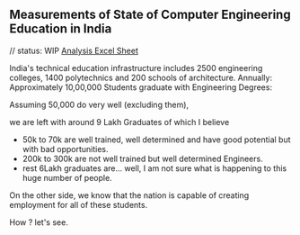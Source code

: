## Measurements of State of Computer Engineering Education in India

// status: WIP
[Analysis Excel Sheet](https://docs.google.com/spreadsheets/d/1h8TvBZr8YpTKKvIuzrp7Rn2HJ7WHcDkq8fxy2cssx7s/edit?usp=sharing)

India's technical education infrastructure includes 2500 engineering colleges, 1400 polytechnics and 200 schools of architecture.
Annually: 
Approximately 10,00,000 Students graduate with Engineering Degrees:

Assuming 50,000 do very well (excluding them), 

we are left with around 9 Lakh Graduates of which I believe
- 50k to 70k are well trained, well determined and have good potential but with bad opportunities.
- 200k to 300k are not well trained but well determined Engineers.
- rest 6Lakh graduates are... well, I am not sure what is happening to this huge number of people.

On the other side, we know that the nation is capable of creating employment for all of these students. 

How ? 
let's see.

